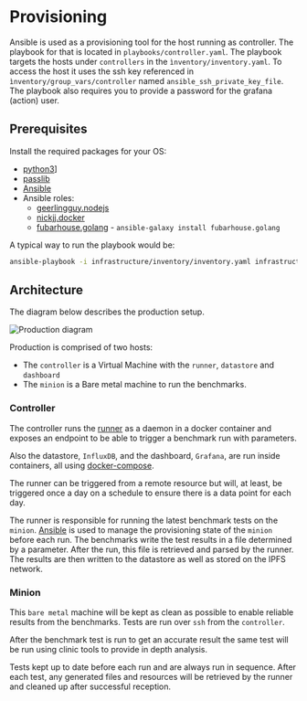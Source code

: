 # Provisioning

Ansible is used as a provisioning tool for the host running as controller. The playbook for that is located in `playbooks/controller.yaml`. The playbook targets the hosts under `controllers` in the `ìnventory/inventory.yaml`. To access the host it uses the ssh key referenced in `ìnventory/group_vars/controller` named `ansible_ssh_private_key_file`. The playbook also requires you to provide a password for the grafana (action) user.

## Prerequisites

Install the required packages for your OS:

* [python3](https://realpython.com/installing-python/)]
* [passlib](https://passlib.readthedocs.io/en/stable/install.html)
* [Ansible](https://www.ansible.com/)
* Ansible roles:
    * [geerlingguy.nodejs](https://github.com/geerlingguy/ansible-role-nodejs)
    * [nickjj.docker](https://github.com/nickjj/ansible-docker)
    * [fubarhouse.golang](https://github.com/fubarhouse/ansible-role-golang) - `ansible-galaxy install fubarhouse.golang`

A typical way to run the playbook would be:

```sh
ansible-playbook -i infrastructure/inventory/inventory.yaml infrastructure/playbooks/controller.yaml --extra-vars "action_user_pw=test"
```

## Architecture

The diagram below describes the production setup.

![Production diagram](prod-infrastructure.png)

Production is comprised of two hosts:

* The `controller` is a Virtual Machine with the `runner`, `datastore` and `dashboard`
* The `minion` is a Bare metal machine to run the benchmarks.

### Controller

The controller runs the [runner](../runner/) as a daemon in a docker container and exposes an endpoint to be able to trigger a benchmark run with parameters.

Also the datastore, `InfluxDB`, and the dashboard, `Grafana`, are run inside containers, all using [docker-compose](https://docs.docker.com/compose/).

The runner can be triggered from a remote resource but will, at least, be triggered once a day on a schedule to ensure there is a data point for each day.

The runner is responsible for running the latest benchmark tests on the `minion`. [Ansible](https://www.ansible.com/) is used to manage the provisioning state of the `minion` before each run. The benchmarks write the test results in a file determined by a parameter. After the run, this file is retrieved and parsed by the runner. The results are then written to the datastore as well as stored on the IPFS network.

### Minion

This `bare metal` machine will be kept as clean as possible to enable reliable results from the benchmarks. Tests are run over `ssh` from the `controller`.

After the benchmark test is run to get an accurate result the same test will be run using clinic tools to provide in depth analysis.

Tests kept up to date before each run and are always run in sequence. After each test, any generated files and resources will be retrieved by the runner and cleaned up after successful reception.
